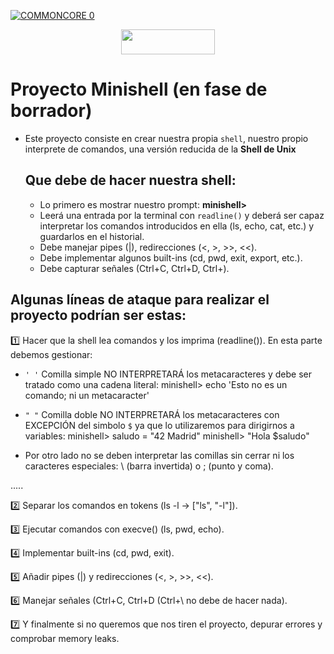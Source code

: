  [![COMMONCORE 0](https://img.shields.io/badge/%20<<%20C%20o%20m%20m%20o%20n%20C%20o%20r%20e%20-c988f9)](https://github.com/fran-byte/Cursus-42-Madrid)

<div align="center">

<a href="#"><img src="https://img.shields.io/badge/%20%20minishell%20%20-00008b" style="width:150px;height:40px;"></a>

</div>


# Proyecto Minishell (en fase de borrador)

- Este proyecto consiste en crear nuestra propia `shell`, nuestro propio interprete de comandos,
  una versión reducida de la **Shell de Unix**

  ## Que debe de hacer nuestra shell:
  - Lo primero es mostrar nuestro prompt: **minishell>**
  - Leerá una entrada por la terminal con `readline()` y deberá ser capaz interpretar los comandos
    introducidos en ella (ls, echo, cat, etc.) y guardarlos en el historial.
  - Debe manejar pipes (|), redirecciones (<, >, >>, <<).
  - Debe implementar algunos built-ins (cd, pwd, exit, export, etc.).
  - Debe capturar señales (Ctrl+C, Ctrl+D, Ctrl+\).
 
 ## Algunas líneas de ataque para realizar el proyecto podrían ser estas:

1️⃣ Hacer que la shell lea comandos y los imprima (readline()).
   En esta parte debemos gestionar:
  
- `' '` Comilla simple NO INTERPRETARÁ los metacaracteres y debe ser tratado como una cadena literal:  minishell> echo 'Esto no es un comando; ni un metacaracter'
 
- `" "` Comilla doble NO INTERPRETARÁ los metacaracteres con EXCEPCIÓN del simbolo `$` ya que lo utilizaremos para dirigirnos a variables:
     minishell> saludo = "42 Madrid"
     minishell> "Hola $saludo"
- Por otro lado no se deben interpretar las comillas sin cerrar ni los caracteres especiales: \ (barra invertida) o ; (punto y coma).


.....

2️⃣ Separar los comandos en tokens (ls -l → ["ls", "-l"]).

3️⃣ Ejecutar comandos con execve() (ls, pwd, echo).

4️⃣ Implementar built-ins (cd, pwd, exit).

5️⃣ Añadir pipes (|) y redirecciones (<, >, >>, <<).

6️⃣ Manejar señales (Ctrl+C, Ctrl+D (Ctrl+\ no debe de hacer nada).

7️⃣ Y finalmente si no queremos que nos tiren el proyecto, depurar errores y comprobar memory leaks.
